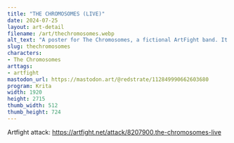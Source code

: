 ```yaml
---
title: "THE CHROMOSOMES (LIVE)"
date: 2024-07-25
layout: art-detail
filename: /art/thechromosomes.webp
alt_text: "A poster for The Chromosomes, a fictional ArtFight band. It consists of four colored and energetic members.We have D4c (the youngest) in blue, and the lead vocalist. He's holding a microphone and very happy to see you.Next there's Jean (the older brother of Foo) and he's on lead guitar. He's also jamming out on the mic.Behind those two is Foo himself, younger brother of Jean. He's a bit quiet, but looks like he's enjoying himself and his bass guitar.Finally - in the back - is Akira the drummer. He's having a blast while drumming away with his sticks.The text on the poster (from top to bottom) says The Chromosomes, Featuring D4c, Jean, Foo and Akira, LIVE TONIGHT @ 9 PM, DNA ARENA, Produced by @boogiewoogie."
slug: thechromosomes
characters:
- The Chromosomes
arttags:
- artfight
mastodon_url: https://mastodon.art/@redstrate/112849990662603680
program: Krita
width: 1920
height: 2715
thumb_width: 512
thumb_height: 724
---
```

Artfight attack: https://artfight.net/attack/8207900.the-chromosomes-live
